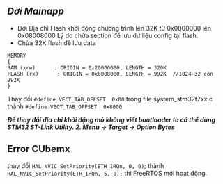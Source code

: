 ***Dời Mainapp***
--------

- Dời Địa chỉ Flash khởi động chương trình lên 32K từ 0x0800000 lên 0x08008000
Lý do chừa section để lưu dư liệu config tại flash.
- Chừa 32K flash để lưu data

```
MEMORY
{
RAM (xrw)      : ORIGIN = 0x20000000, LENGTH = 320K
FLASH (rx)      : ORIGIN = 0x8008000, LENGTH = 992K  //1024-32 còn 992K
}
```


Thay đổi ```#define VECT_TAB_OFFSET  0x00``` trong file system_stm32f7xx.c thành ```#define VECT_TAB_OFFSET  0x8000 ```

***Để thay đổi địa chỉ khởi động mà không viết bootloader ta có thể dùng  STM32 ST-Link Utility. 2. Menu -> Target -> Option Bytes***

Error CUbemx
------------

thay đổi     ```HAL_NVIC_SetPriority(ETH_IRQn, 0, 0)```; thành     ```HAL_NVIC_SetPriority(ETH_IRQn, 5, 0);``` thì FreeRTOS mới hoạt động.

